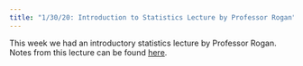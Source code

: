```yaml
---
title: "1/30/20: Introduction to Statistics Lecture by Professor Rogan"
---
```

This week we had an introductory statistics lecture by Professor Rogan. Notes from this lecture can be found [here](../../../assets/notes_spring20/intro_stats_rogan.pdf).
